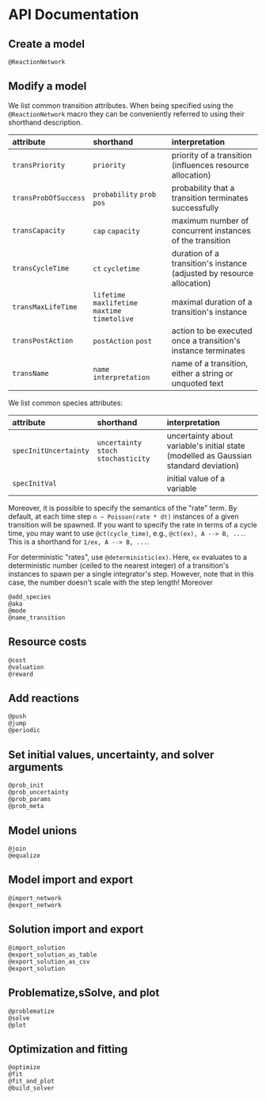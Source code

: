 # API Documentation

## Create a model
```@docs
@ReactionNetwork
```

## Modify a model

We list common transition attributes. When being specified using the `@ReactionNetwork` macro they can be conveniently referred to using their shorthand description.

| attribute | shorthand | interpretation |
| :----- | :----- | :----- |
| `transPriority` | `priority` | priority of a transition (influences resource allocation) |
| `transProbOfSuccess` | `probability` `prob` `pos` | probability that a transition terminates successfully |
| `transCapacity` | `cap` `capacity` | maximum number of concurrent instances of the transition |
| `transCycleTime` | `ct` `cycletime` | duration of a transition's instance (adjusted by resource allocation) |
| `transMaxLifeTime` | `lifetime` `maxlifetime` `maxtime` `timetolive` | maximal duration of a transition's instance |
| `transPostAction` | `postAction` `post` | action to be executed once a transition's instance terminates |
| `transName` | `name` `interpretation` | name of a transition, either a string or unquoted text |

We list common species attributes:

| attribute | shorthand | interpretation |
| :----- | :----- | :----- |
| `specInitUncertainty` | `uncertainty` `stoch` `stochasticity` | uncertainty about variable's initial state (modelled as Gaussian standard deviation) |
| `specInitVal` | | initial value of a variable |

Moreover, it is possible to specify the semantics of the "rate" term. By default, at each time step `n ~ Poisson(rate * dt)` instances of a given transition will be spawned. If you want to specify the rate in terms of a cycle time, you may want to use `@ct(cycle_time)`, e.g., `@ct(ex), A --> B, ...`. This is a shorthand for `1/ex, A --> B, ...`.

For deterministic "rates", use `@deterministic(ex)`. Here, `ex` evaluates to a deterministic number (ceiled to the nearest integer) of a transition's instances to spawn per a single integrator's step. However, note that in this case, the number doesn't scale with the step length! Moreover

```@docs
@add_species
@aka
@mode
@name_transition
```

## Resource costs
```@docs
@cost
@valuation
@reward
```

## Add reactions
```@docs
@push
@jump
@periodic
```

## Set initial values, uncertainty, and solver arguments
```@docs
@prob_init
@prob_uncertainty
@prob_params
@prob_meta
```

## Model unions
```@docs
@join
@equalize
```

## Model import and export
```@docs
@import_network
@export_network
```

## Solution import and export
```@docs
@import_solution
@export_solution_as_table
@export_solution_as_csv
@export_solution
```

## Problematize,sSolve, and plot
```@docs
@problematize
@solve
@plot
```

## Optimization and fitting
```@docs
@optimize
@fit
@fit_and_plot
@build_solver
```